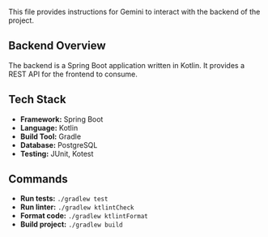 
This file provides instructions for Gemini to interact with the backend of the project.

## Backend Overview

The backend is a Spring Boot application written in Kotlin. It provides a REST API for the frontend to consume.

## Tech Stack

- **Framework:** Spring Boot
- **Language:** Kotlin
- **Build Tool:** Gradle
- **Database:** PostgreSQL
- **Testing:** JUnit, Kotest

## Commands

- **Run tests:** `./gradlew test`
- **Run linter:** `./gradlew ktlintCheck`
- **Format code:** `./gradlew ktlintFormat`
- **Build project:** `./gradlew build`
